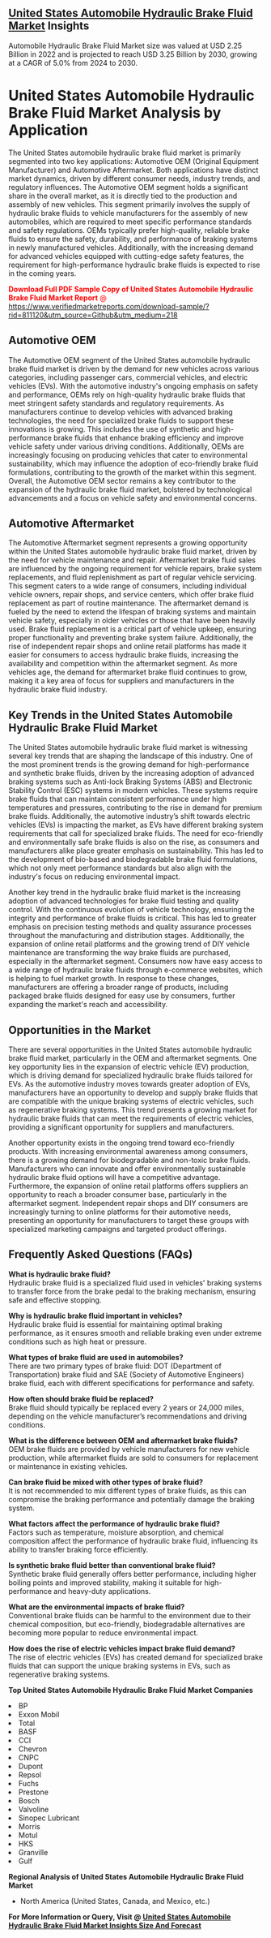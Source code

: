 <h2><a href="https://www.verifiedmarketreports.com/download-sample/?rid=811120&amp;utm_source=Github&amp;utm_medium=218" target="_blank">United States Automobile Hydraulic Brake Fluid Market</a> Insights</h2><p>Automobile Hydraulic Brake Fluid Market size was valued at USD 2.25 Billion in 2022 and is projected to reach USD 3.25 Billion by 2030, growing at a CAGR of 5.0% from 2024 to 2030.</p><p><h1>United States Automobile Hydraulic Brake Fluid Market Analysis by Application</h1> <p>The United States automobile hydraulic brake fluid market is primarily segmented into two key applications: Automotive OEM (Original Equipment Manufacturer) and Automotive Aftermarket. Both applications have distinct market dynamics, driven by different consumer needs, industry trends, and regulatory influences. The Automotive OEM segment holds a significant share in the overall market, as it is directly tied to the production and assembly of new vehicles. This segment primarily involves the supply of hydraulic brake fluids to vehicle manufacturers for the assembly of new automobiles, which are required to meet specific performance standards and safety regulations. OEMs typically prefer high-quality, reliable brake fluids to ensure the safety, durability, and performance of braking systems in newly manufactured vehicles. Additionally, with the increasing demand for advanced vehicles equipped with cutting-edge safety features, the requirement for high-performance hydraulic brake fluids is expected to rise in the coming years. <p><span class=""><span style="color: #ff0000;"><strong>Download Full PDF Sample Copy of United States Automobile Hydraulic Brake Fluid Market Report</strong> @ </span><a href="https://www.verifiedmarketreports.com/download-sample/?rid=811120&amp;utm_source=Github&amp;utm_medium=218" target="_blank">https://www.verifiedmarketreports.com/download-sample/?rid=811120&amp;utm_source=Github&amp;utm_medium=218</a></span></p></p> <h2>Automotive OEM</h2> <p>The Automotive OEM segment of the United States automobile hydraulic brake fluid market is driven by the demand for new vehicles across various categories, including passenger cars, commercial vehicles, and electric vehicles (EVs). With the automotive industry's ongoing emphasis on safety and performance, OEMs rely on high-quality hydraulic brake fluids that meet stringent safety standards and regulatory requirements. As manufacturers continue to develop vehicles with advanced braking technologies, the need for specialized brake fluids to support these innovations is growing. This includes the use of synthetic and high-performance brake fluids that enhance braking efficiency and improve vehicle safety under various driving conditions. Additionally, OEMs are increasingly focusing on producing vehicles that cater to environmental sustainability, which may influence the adoption of eco-friendly brake fluid formulations, contributing to the growth of the market within this segment. Overall, the Automotive OEM sector remains a key contributor to the expansion of the hydraulic brake fluid market, bolstered by technological advancements and a focus on vehicle safety and environmental concerns.</p> <h2>Automotive Aftermarket</h2> <p>The Automotive Aftermarket segment represents a growing opportunity within the United States automobile hydraulic brake fluid market, driven by the need for vehicle maintenance and repair. Aftermarket brake fluid sales are influenced by the ongoing requirement for vehicle repairs, brake system replacements, and fluid replenishment as part of regular vehicle servicing. This segment caters to a wide range of consumers, including individual vehicle owners, repair shops, and service centers, which offer brake fluid replacement as part of routine maintenance. The aftermarket demand is fueled by the need to extend the lifespan of braking systems and maintain vehicle safety, especially in older vehicles or those that have been heavily used. Brake fluid replacement is a critical part of vehicle upkeep, ensuring proper functionality and preventing brake system failure. Additionally, the rise of independent repair shops and online retail platforms has made it easier for consumers to access hydraulic brake fluids, increasing the availability and competition within the aftermarket segment. As more vehicles age, the demand for aftermarket brake fluid continues to grow, making it a key area of focus for suppliers and manufacturers in the hydraulic brake fluid industry.</p> <h2>Key Trends in the United States Automobile Hydraulic Brake Fluid Market</h2> <p>The United States automobile hydraulic brake fluid market is witnessing several key trends that are shaping the landscape of this industry. One of the most prominent trends is the growing demand for high-performance and synthetic brake fluids, driven by the increasing adoption of advanced braking systems such as Anti-lock Braking Systems (ABS) and Electronic Stability Control (ESC) systems in modern vehicles. These systems require brake fluids that can maintain consistent performance under high temperatures and pressures, contributing to the rise in demand for premium brake fluids. Additionally, the automotive industry’s shift towards electric vehicles (EVs) is impacting the market, as EVs have different braking system requirements that call for specialized brake fluids. The need for eco-friendly and environmentally safe brake fluids is also on the rise, as consumers and manufacturers alike place greater emphasis on sustainability. This has led to the development of bio-based and biodegradable brake fluid formulations, which not only meet performance standards but also align with the industry's focus on reducing environmental impact.</p> <p>Another key trend in the hydraulic brake fluid market is the increasing adoption of advanced technologies for brake fluid testing and quality control. With the continuous evolution of vehicle technology, ensuring the integrity and performance of brake fluids is critical. This has led to greater emphasis on precision testing methods and quality assurance processes throughout the manufacturing and distribution stages. Additionally, the expansion of online retail platforms and the growing trend of DIY vehicle maintenance are transforming the way brake fluids are purchased, especially in the aftermarket segment. Consumers now have easy access to a wide range of hydraulic brake fluids through e-commerce websites, which is helping to fuel market growth. In response to these changes, manufacturers are offering a broader range of products, including packaged brake fluids designed for easy use by consumers, further expanding the market's reach and accessibility.</p> <h2>Opportunities in the Market</h2> <p>There are several opportunities in the United States automobile hydraulic brake fluid market, particularly in the OEM and aftermarket segments. One key opportunity lies in the expansion of electric vehicle (EV) production, which is driving demand for specialized hydraulic brake fluids tailored for EVs. As the automotive industry moves towards greater adoption of EVs, manufacturers have an opportunity to develop and supply brake fluids that are compatible with the unique braking systems of electric vehicles, such as regenerative braking systems. This trend presents a growing market for hydraulic brake fluids that can meet the requirements of electric vehicles, providing a significant opportunity for suppliers and manufacturers.</p> <p>Another opportunity exists in the ongoing trend toward eco-friendly products. With increasing environmental awareness among consumers, there is a growing demand for biodegradable and non-toxic brake fluids. Manufacturers who can innovate and offer environmentally sustainable hydraulic brake fluid options will have a competitive advantage. Furthermore, the expansion of online retail platforms offers suppliers an opportunity to reach a broader consumer base, particularly in the aftermarket segment. Independent repair shops and DIY consumers are increasingly turning to online platforms for their automotive needs, presenting an opportunity for manufacturers to target these groups with specialized marketing campaigns and targeted product offerings.</p> <h2>Frequently Asked Questions (FAQs)</h2> <p><strong>What is hydraulic brake fluid?</strong><br>Hydraulic brake fluid is a specialized fluid used in vehicles' braking systems to transfer force from the brake pedal to the braking mechanism, ensuring safe and effective stopping.</p> <p><strong>Why is hydraulic brake fluid important in vehicles?</strong><br>Hydraulic brake fluid is essential for maintaining optimal braking performance, as it ensures smooth and reliable braking even under extreme conditions such as high heat or pressure.</p> <p><strong>What types of brake fluid are used in automobiles?</strong><br>There are two primary types of brake fluid: DOT (Department of Transportation) brake fluid and SAE (Society of Automotive Engineers) brake fluid, each with different specifications for performance and safety.</p> <p><strong>How often should brake fluid be replaced?</strong><br>Brake fluid should typically be replaced every 2 years or 24,000 miles, depending on the vehicle manufacturer’s recommendations and driving conditions.</p> <p><strong>What is the difference between OEM and aftermarket brake fluids?</strong><br>OEM brake fluids are provided by vehicle manufacturers for new vehicle production, while aftermarket fluids are sold to consumers for replacement or maintenance in existing vehicles.</p> <p><strong>Can brake fluid be mixed with other types of brake fluid?</strong><br>It is not recommended to mix different types of brake fluids, as this can compromise the braking performance and potentially damage the braking system.</p> <p><strong>What factors affect the performance of hydraulic brake fluid?</strong><br>Factors such as temperature, moisture absorption, and chemical composition affect the performance of hydraulic brake fluid, influencing its ability to transfer braking force efficiently.</p> <p><strong>Is synthetic brake fluid better than conventional brake fluid?</strong><br>Synthetic brake fluid generally offers better performance, including higher boiling points and improved stability, making it suitable for high-performance and heavy-duty applications.</p> <p><strong>What are the environmental impacts of brake fluid?</strong><br>Conventional brake fluids can be harmful to the environment due to their chemical composition, but eco-friendly, biodegradable alternatives are becoming more popular to reduce environmental impact.</p> <p><strong>How does the rise of electric vehicles impact brake fluid demand?</strong><br>The rise of electric vehicles (EVs) has created demand for specialized brake fluids that can support the unique braking systems in EVs, such as regenerative braking systems.</p> </p><p><strong>Top United States Automobile Hydraulic Brake Fluid Market Companies</strong></p><div data-test-id=""><p><li>BP</li><li> Exxon Mobil</li><li> Total</li><li> BASF</li><li> CCI</li><li> Chevron</li><li> CNPC</li><li> Dupont</li><li> Repsol</li><li> Fuchs</li><li> Prestone</li><li> Bosch</li><li> Valvoline</li><li> Sinopec Lubricant</li><li> Morris</li><li> Motul</li><li> HKS</li><li> Granville</li><li> Gulf</li></p><div><strong>Regional Analysis of&nbsp;United States Automobile Hydraulic Brake Fluid Market</strong></div><ul><li dir="ltr"><p dir="ltr">North America&nbsp;(United States, Canada, and Mexico, etc.)</p></li></ul><p><strong>For More Information or Query, Visit @&nbsp;</strong><strong><a href="https://www.verifiedmarketreports.com/product/automobile-hydraulic-brake-fluid-market/?utm_source=Github&amp;utm_medium=218" target="_blank">United States Automobile Hydraulic Brake Fluid Market Insights Size And Forecast</a></strong></p></div>
